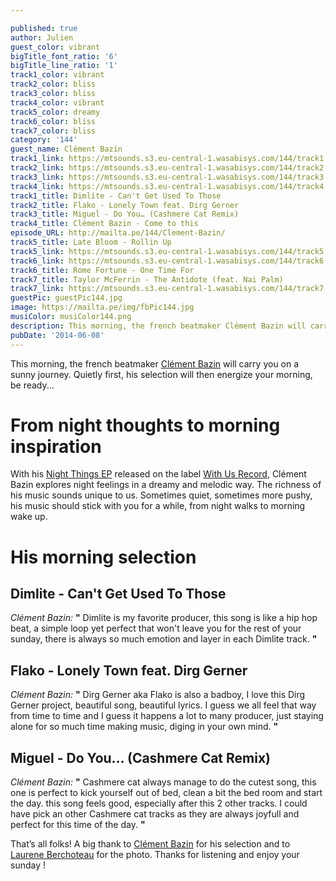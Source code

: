 ```yaml
---

published: true
author: Julien
guest_color: vibrant
bigTitle_font_ratio: '6'
bigTitle_line_ratio: '1'
track1_color: vibrant
track2_color: bliss
track3_color: bliss
track4_color: vibrant
track5_color: dreamy
track6_color: bliss
track7_color: bliss
category: '144'
guest_name: Clément Bazin
track1_link: https://mtsounds.s3.eu-central-1.wasabisys.com/144/track1.mp3
track2_link: https://mtsounds.s3.eu-central-1.wasabisys.com/144/track2.mp3
track3_link: https://mtsounds.s3.eu-central-1.wasabisys.com/144/track3.mp3
track4_link: https://mtsounds.s3.eu-central-1.wasabisys.com/144/track4.mp3
track1_title: Dimlite - Can't Get Used To Those
track2_title: Flako - Lonely Town feat. Dirg Gerner
track3_title: Miguel - Do You… (Cashmere Cat Remix)
track4_title: Clément Bazin - Come to this
episode_URL: http://mailta.pe/144/Clement-Bazin/
track5_title: Late Bloom - Rollin Up
track5_link: https://mtsounds.s3.eu-central-1.wasabisys.com/144/track5.mp3
track6_link: https://mtsounds.s3.eu-central-1.wasabisys.com/144/track6.mp3
track6_title: Rome Fortune - One Time For
track7_title: Taylor McFerrin - The Antidote (feat. Nai Palm)
track7_link: https://mtsounds.s3.eu-central-1.wasabisys.com/144/track7.mp3
guestPic: guestPic144.jpg
image: https://mailta.pe/img/fbPic144.jpg
musiColor: musiColor144.png
description: This morning, the french beatmaker Clément Bazin will carry you on a sunny journey. Quietly first, his selection will then energize your morning, be ready...
pubDate: '2014-06-08'
---
```



This morning, the french beatmaker [Clément Bazin](https://soundcloud.com/clembaz "Clément Bazin Soundcloud") will carry you on a sunny journey. Quietly first, his selection will then energize your morning, be ready...

# From night thoughts to morning inspiration

With his [Night Things EP](http://withusrec.bandcamp.com/album/night-things-ep "Clément Bazin Night Things EP ") released on the label [With Us Record](https://soundcloud.com/withusrecords "With Us Record Soundcloud"), Clément Bazin explores night feelings in a dreamy and melodic way. The richness of his music sounds unique to us. Sometimes quiet, sometimes more pushy, his music should stick with you for a while, from night walks to morning wake up. 

# His morning selection

## Dimlite - Can't Get Used To Those
_Clément Bazin:_ **"** Dimlite is my favorite producer, this song is like a hip hop beat, a simple loop yet perfect that won't leave you for the rest of your sunday, there is always so much emotion and layer in each Dimlite track. **"** 

## Flako - Lonely Town feat. Dirg Gerner
_Clément Bazin:_ **"** Dirg Gerner aka Flako is also a badboy, I love this Dirg Gerner project, beautiful song, beautiful lyrics. I guess we all feel that way from time to time and I guess it happens a lot to many producer, just staying alone for so much time making music, diging in your own mind. **"** 

## Miguel - Do You… (Cashmere Cat Remix)
_Clément Bazin:_ **"** Cashmere cat always manage to do the cutest song, this one is perfect to kick yourself out of bed, clean a bit the bed room and start the day. this song feels good, especially after this 2 other tracks. I could have pick an other Cashmere cat tracks as they are always joyfull and perfect for this time of the day. **"** 


That’s all folks! A big thank to [Clément Bazin](https://www.facebook.com/pages/Cl%C3%A9ment-Bazin/240506162716168?fref=ts "Clément Bazin Facebook") for his selection and to [Laurene Berchoteau](http://www.laureneberchoteau.com/ "Laurene Berchoteau Website") for the photo. Thanks for listening and enjoy your sunday !
